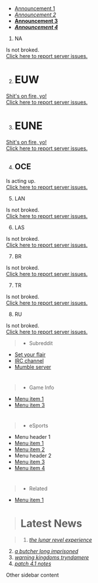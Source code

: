 * [Announcement 1](#a)
* *[Announcement 2](#b)*
* **[Announcement 3](#c)**
* ***[Announcement 4](#d)***

1. NA

  Is not broked.  
  [Click here to report server issues.](http://lag.p00rleno.com/?s=1)

2. # EUW

  [Shit's on fire, yo!](#poot_dispenser_here)  
  [Click here to report server issues.](http://lag.p00rleno.com/?s=2)

3. # EUNE

  [Shit's on fire, yo!](#poot_dispenser_here)  
  [Click here to report server issues.](http://lag.p00rleno.com/?s=3)

4. ## OCE

  Is acting up.  
  [Click here to report server issues.](http://lag.p00rleno.com/?s=4)

5. LAN

  Is not broked.  
  [Click here to report server issues.](http://lag.p00rleno.com/?s=5)

6. LAS

  Is not broked.  
  [Click here to report server issues.](http://lag.p00rleno.com/?s=6)

7. BR

  Is not broked.  
  [Click here to report server issues.](http://lag.p00rleno.com/?s=9)

7. TR

  Is not broked.  
  [Click here to report server issues.](http://lag.p00rleno.com/?s=7)

8. RU

  Is not broked.  
  [Click here to report server issues.](http://lag.p00rleno.com/?s=8)

>* Subreddit
* [Set your flair](http://lol.xzile.net/)
* [IRC channel](http://redd.it/103ybe)
* [Mumble server](http://redd.it/qdulf)

>#

>* Game Info
* [Menu item 1](#rawr)
* [Menu item 3](#rawr)

>#

>* eSports
* Menu header 1
* [Menu item 1](#rawr)
* [Menu item 2](#rawr)
* Menu header 2
* [Menu item 3](#rawr)
* [Menu item 4](#rawr)

>#

>* Related
* [Menu item 1](#rawr)

#

># Latest News

>1. [*the lunar revel experience*](#1)
2. [*a butcher long imprisoned*](#2)
3. [*warning kingdoms tryndamere*](#3)
4. [*patch 4.1 notes*](#4)

Other sidebar content
